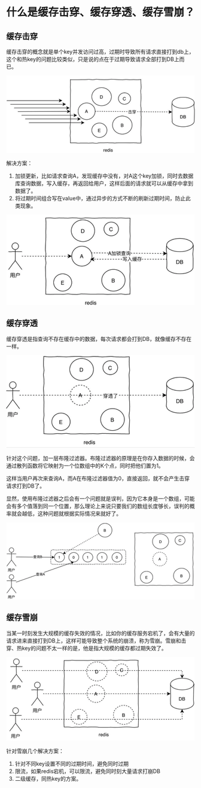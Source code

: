 # 什么是缓存击穿、缓存穿透、缓存雪崩？

## 缓存击穿

缓存击穿的概念就是单个key并发访问过高，过期时导致所有请求直接打到db上，这个和热key的问题比较类似，只是说的点在于过期导致请求全部打到DB上而已。

![image-20201015195558560](../../assets/image-20201015195558560.png)

解决方案：

1. 加锁更新，比如请求查询A，发现缓存中没有，对A这个key加锁，同时去数据库查询数据，写入缓存，再返回给用户，这样后面的请求就可以从缓存中拿到数据了。
2. 将过期时间组合写在value中，通过异步的方式不断的刷新过期时间，防止此类现象。

![image-20201015195638599](../../assets/image-20201015195638599.png)

## **缓存穿透**

缓存穿透是指查询不存在缓存中的数据，每次请求都会打到DB，就像缓存不存在一样。

![image-20201015195707170](../../assets/image-20201015195707170.png)

针对这个问题，加一层布隆过滤器。布隆过滤器的原理是在你存入数据的时候，会通过散列函数将它映射为一个位数组中的K个点，同时把他们置为1。

这样当用户再次来查询A，而A在布隆过滤器值为0，直接返回，就不会产生击穿请求打到DB了。

显然，使用布隆过滤器之后会有一个问题就是误判，因为它本身是一个数组，可能会有多个值落到同一个位置，那么理论上来说只要我们的数组长度够长，误判的概率就会越低，这种问题就根据实际情况来就好了。

![image-20201015195727359](../../assets/image-20201015195727359.png)

## 缓存雪崩

当某一时刻发生大规模的缓存失效的情况，比如你的缓存服务宕机了，会有大量的请求进来直接打到DB上，这样可能导致整个系统的崩溃，称为雪崩。雪崩和击穿、热key的问题不太一样的是，他是指大规模的缓存都过期失效了。

![image-20201015195747740](../../assets/image-20201015195747740.png)

针对雪崩几个解决方案：

1. 针对不同key设置不同的过期时间，避免同时过期
2. 限流，如果redis宕机，可以限流，避免同时刻大量请求打崩DB
3. 二级缓存，同热key的方案。

## 